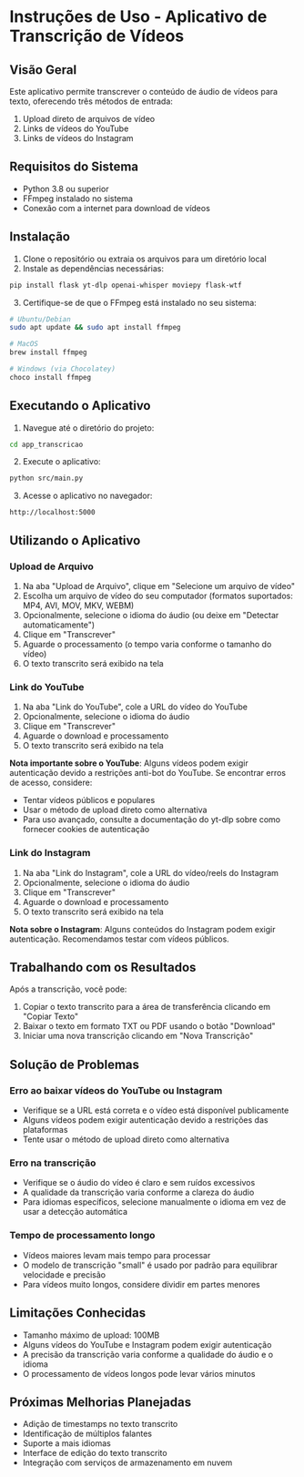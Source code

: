 # Instruções de Uso - Aplicativo de Transcrição de Vídeos

## Visão Geral

Este aplicativo permite transcrever o conteúdo de áudio de vídeos para texto, oferecendo três métodos de entrada:
1. Upload direto de arquivos de vídeo
2. Links de vídeos do YouTube
3. Links de vídeos do Instagram

## Requisitos do Sistema

- Python 3.8 ou superior
- FFmpeg instalado no sistema
- Conexão com a internet para download de vídeos

## Instalação

1. Clone o repositório ou extraia os arquivos para um diretório local
2. Instale as dependências necessárias:

```bash
pip install flask yt-dlp openai-whisper moviepy flask-wtf
```

3. Certifique-se de que o FFmpeg está instalado no seu sistema:

```bash
# Ubuntu/Debian
sudo apt update && sudo apt install ffmpeg

# MacOS
brew install ffmpeg

# Windows (via Chocolatey)
choco install ffmpeg
```

## Executando o Aplicativo

1. Navegue até o diretório do projeto:

```bash
cd app_transcricao
```

2. Execute o aplicativo:

```bash
python src/main.py
```

3. Acesse o aplicativo no navegador:

```
http://localhost:5000
```

## Utilizando o Aplicativo

### Upload de Arquivo

1. Na aba "Upload de Arquivo", clique em "Selecione um arquivo de vídeo"
2. Escolha um arquivo de vídeo do seu computador (formatos suportados: MP4, AVI, MOV, MKV, WEBM)
3. Opcionalmente, selecione o idioma do áudio (ou deixe em "Detectar automaticamente")
4. Clique em "Transcrever"
5. Aguarde o processamento (o tempo varia conforme o tamanho do vídeo)
6. O texto transcrito será exibido na tela

### Link do YouTube

1. Na aba "Link do YouTube", cole a URL do vídeo do YouTube
2. Opcionalmente, selecione o idioma do áudio
3. Clique em "Transcrever"
4. Aguarde o download e processamento
5. O texto transcrito será exibido na tela

**Nota importante sobre o YouTube**: Alguns vídeos podem exigir autenticação devido a restrições anti-bot do YouTube. Se encontrar erros de acesso, considere:
- Tentar vídeos públicos e populares
- Usar o método de upload direto como alternativa
- Para uso avançado, consulte a documentação do yt-dlp sobre como fornecer cookies de autenticação

### Link do Instagram

1. Na aba "Link do Instagram", cole a URL do vídeo/reels do Instagram
2. Opcionalmente, selecione o idioma do áudio
3. Clique em "Transcrever"
4. Aguarde o download e processamento
5. O texto transcrito será exibido na tela

**Nota sobre o Instagram**: Alguns conteúdos do Instagram podem exigir autenticação. Recomendamos testar com vídeos públicos.

## Trabalhando com os Resultados

Após a transcrição, você pode:

1. Copiar o texto transcrito para a área de transferência clicando em "Copiar Texto"
2. Baixar o texto em formato TXT ou PDF usando o botão "Download"
3. Iniciar uma nova transcrição clicando em "Nova Transcrição"

## Solução de Problemas

### Erro ao baixar vídeos do YouTube ou Instagram

- Verifique se a URL está correta e o vídeo está disponível publicamente
- Alguns vídeos podem exigir autenticação devido a restrições das plataformas
- Tente usar o método de upload direto como alternativa

### Erro na transcrição

- Verifique se o áudio do vídeo é claro e sem ruídos excessivos
- A qualidade da transcrição varia conforme a clareza do áudio
- Para idiomas específicos, selecione manualmente o idioma em vez de usar a detecção automática

### Tempo de processamento longo

- Vídeos maiores levam mais tempo para processar
- O modelo de transcrição "small" é usado por padrão para equilibrar velocidade e precisão
- Para vídeos muito longos, considere dividir em partes menores

## Limitações Conhecidas

- Tamanho máximo de upload: 100MB
- Alguns vídeos do YouTube e Instagram podem exigir autenticação
- A precisão da transcrição varia conforme a qualidade do áudio e o idioma
- O processamento de vídeos longos pode levar vários minutos

## Próximas Melhorias Planejadas

- Adição de timestamps no texto transcrito
- Identificação de múltiplos falantes
- Suporte a mais idiomas
- Interface de edição do texto transcrito
- Integração com serviços de armazenamento em nuvem
